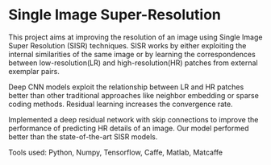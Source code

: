 # Single Image Super-Resolution
This project aims at improving the resolution of an image using Single Image Super Resolution (SISR) techniques. 
SISR works by either exploiting the internal similarities of the same image or by learning the correspondences between low-resolution(LR) and high-resolution(HR) patches from external exemplar pairs.

Deep CNN models exploit the relationship between LR and HR patches better than other traditional approaches like neighbor embedding or sparse coding methods. Residual learning increases the convergence rate. 

Implemented a deep residual network with skip connections to improve the performance of predicting HR details of an image. Our model performed better than the state-of-the-art SISR models.

Tools used: Python, Numpy, Tensorflow, Caffe, Matlab, Matcaffe
